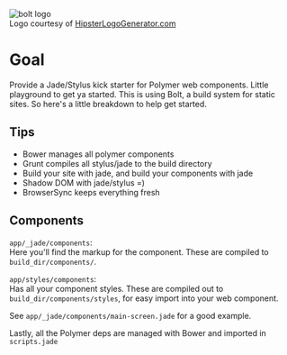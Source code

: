 ![bolt logo](https://dl.dropboxusercontent.com/u/6515442/hipsterlogogenerator_1422411720676.png)  
Logo courtesy of [HipsterLogoGenerator.com](http://www.hipsterlogogenerator.com/)


# Goal
Provide a Jade/Stylus kick starter for Polymer web components. Little playground to get ya started. This is using Bolt, a build system for static sites. So here's a little breakdown to help get started.

## Tips
- Bower manages all polymer components
- Grunt compiles all stylus/jade to the build directory
- Build your site with jade, and build your components with jade
- Shadow DOM with jade/stylus =)
- BrowserSync keeps everything fresh

## Components
`app/_jade/components`:  
Here you'll find the markup for the component. These are compiled to `build_dir/components/`.

`app/styles/components`:  
Has all your component styles. These are compiled out to `build_dir/components/styles`, for easy import into your web component.

See `app/_jade/components/main-screen.jade` for a good example.

Lastly, all the Polymer deps are managed with Bower and imported in `scripts.jade`

